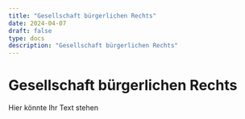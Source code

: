 ```yaml
---
title: "Gesellschaft bürgerlichen Rechts"
date: 2024-04-07
draft: false
type: docs
description: "Gesellschaft bürgerlichen Rechts"
---
```


# Gesellschaft bürgerlichen Rechts

Hier könnte Ihr Text stehen